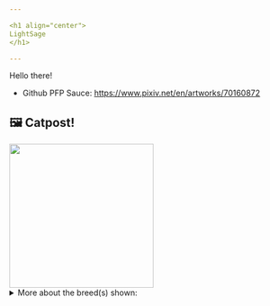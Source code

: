 ```yaml
---

<h1 align="center">
LightSage
</h1>

---
```


Hello there!


- Github PFP Sauce: https://www.pixiv.net/en/artworks/70160872


## 🖼️ Catpost!

<sub>
    <img src="https://cdn2.thecatapi.com/images/v104en-YP.jpg" height="256">
</sub>


<details>
<summary>More about the breed(s) shown:</summary>

Breed: British Shorthair

Description: The British Shorthair is a very pleasant cat to have as a companion, ans is easy going and placid. The British is a fiercely loyal, loving cat and will attach herself to every one of her family members. While loving to play, she doesn't need hourly attention. If she is in the mood to play, she will find someone and bring a toy to that person. The British also plays well by herself, and thus is a good companion for single people.

Links:
<ul>
  <li>CFA http://cfa.org/Breeds/BreedsAB/BritishShorthair.aspx</li>
  <li>Wikipedia https://en.wikipedia.org/wiki/British_Shorthair</li>
</ul> 

</details>
